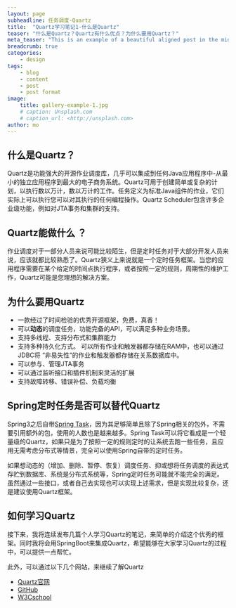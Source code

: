 ```yaml
---
layout: page
subheadline: 任务调度-Quartz
title:  "Quartz学习笔记1-什么是Quartz"
teaser: "什么是Quartz？Quartz有什么优点？为什么要用Quartz？"
meta_teaser: "This is an example of a beautiful aligned post in the middle. There is no sidebar to distract the reader. The difference to the Page-Template is, that you find meta-information at the bottom of the post."
breadcrumb: true
categories:
    - design
tags:
    - blog
    - content
    - post
    - post format
image:
    title: gallery-example-1.jpg
    # caption: Unsplash.com
    # caption_url: <http://unsplash.com>
author: mo
---
```

## 什么是Quartz？

 Quartz是功能强大的开源作业调度库，几乎可以集成到任何Java应用程序中-从最小的独立应用程序到最大的电子商务系统。Quartz可用于创建简单或复杂的计划，以执行数以万计，数以万计的工作。任务定义为标准Java组件的作业，它们实际上可以执行您可以对其执行的任何编程操作。Quartz Scheduler包含许多企业级功能，例如对JTA事务和集群的支持。 

## Quartz能做什么 ？

 作业调度对于一部分人员来说可能比较陌生，但是定时任务对于大部分开发人员来说，应该就都比较熟悉了。Quartz狭义上来说就是一个定时任务框架。当您的应用程序需要在某个给定的时间点执行程序，或者按照一定的规则，周期性的维护工作，Quartz可能是您理想的解决方案。

## 为什么要用Quartz

- 一款经过了时间检验的优秀开源框架，免费，真香！
- 可以**动态**的调度任务，功能完备的API，可以满足多种业务场景。
- 支持多线程、支持分布式和集群能力
- 支持多种持久化方式。 可以所有作业和触发器都存储在RAM中，也可以通过JDBC将 “非易失性”的作业和触发器都存储在关系数据库中。
- 可以参与、管理JTA事务
- 可以通过监听接口和插件机制来灵活的扩展
- 支持故障转移、错误补偿、负载均衡

## Spring定时任务是否可以替代Quartz

Spring3之后自带[Spring Task](https://docs.spring.io/spring/docs/5.2.1.RELEASE/spring-framework-reference/integration.html#scheduling)，因为其足够简单且除了Spring相关的包外，不需要引用额外的包，使用的人数也是越来越多。Spring Task可以将它看成是一个轻量级的Quartz，如果只是为了按照一定的规则定时的让系统去跑一些任务，且应用无需考虑分布式等情景，完全可以使用Spring自带的定时任务。

如果想动态的（增加、删除、暂停、恢复）调度任务、抑或想将任务调度的表达式存贮到数据库、系统是分布式系统等，Spring定时任务可能就不能完全的满足。虽然通过一些接口，或者自己去实现也可以实现上述需求，但是实现比较复杂，还是建议使用Quartz框架。

## 如何学习Quartz

接下来，我将连续发布几篇个人学习Quartz的笔记，来简单的介绍这个优秀的框架。同时我将会用SpringBoot来集成Quartz，希望能够在大家学习Quartz的过程中，可以提供一点帮忙。

此外，可以通过以下几个网站，来继续了解Quartz

- [Quartz官网](http://www.quartz-scheduler.org/)
- [GitHub]( https://github.com/quartz-scheduler/quartz )
- [W3Cschool](https://www.w3cschool.cn/quartz_doc/)
